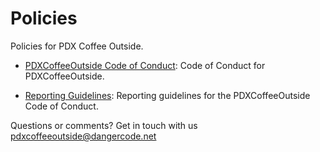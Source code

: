 Policies
========

Policies for PDX Coffee Outside.

* [PDXCoffeeOutside Code of Conduct](pdxcoffeeoutside_code_of_conduct.md): Code of Conduct for PDXCoffeeOutside.

* [Reporting Guidelines](reporting_guidelines.md): Reporting guidelines for the PDXCoffeeOutside Code of Conduct.

Questions or comments? Get in touch with us [pdxcoffeeoutside@dangercode.net](mailto:pdxcoffeeoutside@dangercode.net)
